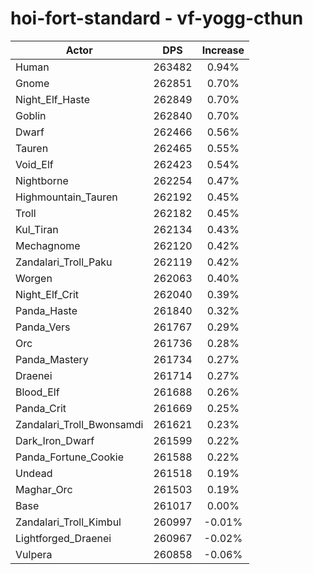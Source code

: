 # hoi-fort-standard - vf-yogg-cthun
| Actor | DPS | Increase |
|---|:---:|:---:|
|Human|263482|0.94%|
|Gnome|262851|0.70%|
|Night_Elf_Haste|262849|0.70%|
|Goblin|262840|0.70%|
|Dwarf|262466|0.56%|
|Tauren|262465|0.55%|
|Void_Elf|262423|0.54%|
|Nightborne|262254|0.47%|
|Highmountain_Tauren|262192|0.45%|
|Troll|262182|0.45%|
|Kul_Tiran|262134|0.43%|
|Mechagnome|262120|0.42%|
|Zandalari_Troll_Paku|262119|0.42%|
|Worgen|262063|0.40%|
|Night_Elf_Crit|262040|0.39%|
|Panda_Haste|261840|0.32%|
|Panda_Vers|261767|0.29%|
|Orc|261736|0.28%|
|Panda_Mastery|261734|0.27%|
|Draenei|261714|0.27%|
|Blood_Elf|261688|0.26%|
|Panda_Crit|261669|0.25%|
|Zandalari_Troll_Bwonsamdi|261621|0.23%|
|Dark_Iron_Dwarf|261599|0.22%|
|Panda_Fortune_Cookie|261588|0.22%|
|Undead|261518|0.19%|
|Maghar_Orc|261503|0.19%|
|Base|261017|0.00%|
|Zandalari_Troll_Kimbul|260997|-0.01%|
|Lightforged_Draenei|260967|-0.02%|
|Vulpera|260858|-0.06%|
